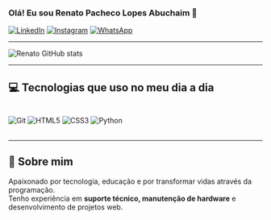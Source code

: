 ### Olá! Eu sou Renato Pacheco Lopes Abuchaim 👋

[![LinkedIn](https://img.shields.io/badge/LinkedIn-0077B5?style=for-the-badge&logo=linkedin&logoColor=white)](https://www.linkedin.com/in/renato-pacheco-lopes-abuchaim-a3b673113/)
[![Instagram](https://img.shields.io/badge/Instagram-E4405F?style=for-the-badge&logo=instagram&logoColor=white)](https://www.instagram.com/pachekim/)
[![WhatsApp](https://img.shields.io/badge/WhatsApp-25D366?style=for-the-badge&logo=whatsapp&logoColor=white)](https://wa.me/5511948237246)

---

![Renato GitHub stats](https://github-readme-stats.vercel.app/api?username=renato-abuchaim&show_icons=true&theme=dracula)

---

## 💻 Tecnologias que uso no meu dia a dia

<div style="display: inline_block"><br/>
  <img align="center" alt="Git" src="https://img.shields.io/badge/Git-F05032?style=for-the-badge&logo=git&logoColor=white"/>
  <img align="center" alt="HTML5" src="https://img.shields.io/badge/HTML5-E34F26?style=for-the-badge&logo=html5&logoColor=white"/>
  <img align="center" alt="CSS3" src="https://img.shields.io/badge/CSS3-1572B6?style=for-the-badge&logo=css3&logoColor=white"/>
  <img align="center" alt="Python" src="https://img.shields.io/badge/Python-3776AB?style=for-the-badge&logo=python&logoColor=white"/>
</div><br/>

---

## 🚀 Sobre mim
Apaixonado por tecnologia, educação e por transformar vidas através da programação.  
Tenho experiência em **suporte técnico, manutenção de hardware** e desenvolvimento de projetos web.
